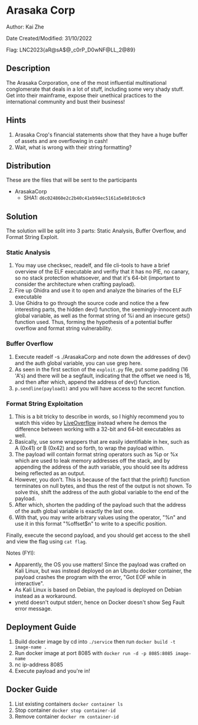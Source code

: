 # Arasaka Corp

Author: Kai Zhe

Date Created/Modified: 31/10/2022

Flag: LNC2023{aR@sA$@_c0rP_D0wNF@LL_2@89}

## Description
The Arasaka Corporation, one of the most influential multinational conglomerate that deals in a lot of stuff, including some very shady stuff. Get into their mainframe, expose their unethical practices to the international community and bust their business!

## Hints
1. Arasaka Crop's financial statements show that they have a huge buffer of assets and are overflowing in cash!
2. Wait, what is wrong with their string formatting?

## Distribution
These are the files that will be sent to the participants
- ArasakaCorp
    - SHA1: `d6c024860e2c2b40c41eb94ec5161a5e8d10c6c9`

## Solution
The solution will be split into 3 parts: Static Analysis, Buffer Overflow, and Format String Exploit.

### Static Analysis
1. You may use checksec, readelf, and file cli-tools to have a brief overview of the ELF executable and verifiy that it has no PIE, no canary, so no stack protection whatsoever, and that it's 64-bit (important to consider the architecture when crafting payload).
2. Fire up Ghidra and use it to open and analyze the binaries of the ELF executable
3. Use Ghidra to go through the source code and notice the a few interesting parts, the hidden dev() function, the seemingly-innocent auth global variable, as well as the format string of %i and an insecure gets() function used. Thus, forming the hypothesis of a potential buffer overflow and format string vulnerability.

### Buffer Overflow
1. Execute readelf -s ./ArasakaCorp and note down the addresses of dev() and the auth global variable, you can use grep here.
2. As seen in the first section of the `exploit.py` file, put some padding (16 'A's) and there will be a segfault, indicating that the offset we need is 16, and then after which, append the address of dev() function.
3. `p.sendline(payload1)` and you will have access to the secret function.

### Format String Exploitation
1. This is a bit tricky to describe in words, so I highly recommend you to watch this video by [LiveOverflow](https://youtu.be/_lO_rwaK_pY) instead where he demos the difference between working with a 32-bit and 64-bit executables as well. 
2. Basically, use some wrappers that are easily identifiable in hex, such as A (0x41) or B (0x42) and so forth, to wrap the payload within.
3. The payload will contain format string operators such as %p or %x which are used to leak memory addresses off the stack, and by appending the address of the auth variable, you should see its address being reflected as an output. 
4. However, you don't. This is because of the fact that the prinft() function terminates on null bytes, and thus the rest of the output is not shown. To solve this, shift the address of the auth global variable to the end of the payload.
5. After which, shorten the padding of the payload such that the address of the auth global variable is exactly the last one.
6. With that, you may write arbitrary values using the operator, "%n" and use it in this format "%offset$n" to write to a specific position.

Finally, execute the second payload, and you should get access to the shell and view the flag using `cat flag`.

Notes (FYI):
- Apparently, the OS you use matters! Since the payload was crafted on Kali Linux, but was instead deployed on an Ubuntu docker container, the payload crashes the program with the error, "Got EOF while in interactive".
- As Kali Linux is based on Debian, the payload is deployed on Debian instead as a workaround.
- ynetd doesn't output stderr, hence on Docker doesn't show Seg Fault error message.

## Deployment Guide
1. Build docker image by cd into `./service` then run `docker build -t image-name . `
2. Run docker image at port 8085 with `docker run -d -p 8085:8085 image-name`
3. nc ip-address 8085
4. Execute payload and you're in!

## Docker Guide
1. List existing containers `docker container ls`
2. Stop container `docker stop container-id`
3. Remove container `docker rm container-id`
